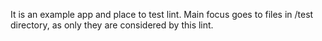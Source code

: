 It is an example app and place to test lint. Main focus goes to files in /test directory, as only they are considered by this lint.